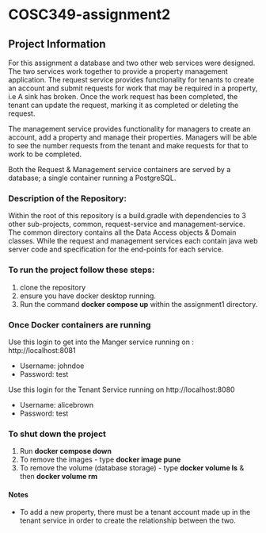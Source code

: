 # COSC349-assignment2

## Project Information
For this assignment a database and two other web services were designed. 
The two services work together to provide a property management application. 
The request service provides functionality for tenants to create an account and submit requests for work that may be required in a property, i.e A sink has broken.
Once the work request has been completed, the tenant can update the request, marking it as completed or deleting the request.


The management service provides functionality for managers to create an account, add a property and manage their properties.
Managers will be able to see the number requests from the tenant and make requests for that to work to be completed.

Both the Request & Management service containers are served by a database; a single container running a PostgreSQL.

### Description of the Repository:
Within the root of this repository is a build.gradle with dependencies to 3 other sub-projects, common, request-service and management-service. 
The common directory contains all the Data Access objects & Domain classes. 
While the request and management services each contain java web server code and specification for the end-points for each service.

### To run the project follow these steps:
1. clone the repository
2. ensure you have docker desktop running.
3. Run the command **docker compose up** within the assignment1 directory.

### Once Docker containers are running 

Use this login to get into the Manger service running on : http://localhost:8081
* Username: johndoe
* Password: test

Use this login for the Tenant Service running on http://localhost:8080
* Username: alicebrown
* Password: test

### To shut down the project
1. Run **docker compose down**
2. To remove the images - type **docker image pune <containerimageID>**
3. To remove the volume (database storage) - type **docker volume ls** & then **docker volume rm <image-name>**

#### Notes

* To add a new property, there must be a tenant account made up in the tenant service in order to create the relationship between the two.



